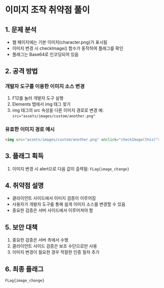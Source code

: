 # 이미지 조작 취약점 풀이

## 1. 문제 분석
- 웹 페이지에는 기본 이미지(character.png)가 표시됨
- 이미지 변경 시 checkImage() 함수가 동작하여 플래그를 확인
- 플래그는 Base64로 인코딩되어 있음

## 2. 공격 방법

### 개발자 도구를 이용한 이미지 소스 변경
1. F12를 눌러 개발자 도구 실행
2. Elements 탭에서 img 태그 찾기
3. img 태그의 src 속성을 다른 이미지 경로로 변경
   예: `src="assets/images/custom/another.png"`

### 유효한 이미지 경로 예시
```html
<img src="assets/images/custom/another.png" onclick="checkImage(this)">
```

## 3. 플래그 획득
1. 이미지 변경 시 alert으로 다음 값이 출력됨:
   `FLag{image_change}`

## 4. 취약점 설명
- 클라이언트 사이드에서 이미지 검증이 이루어짐
- 사용자가 개발자 도구를 통해 쉽게 이미지 소스를 변경할 수 있음
- 중요한 검증은 서버 사이드에서 이루어져야 함

## 5. 보안 대책
1. 중요한 검증은 서버 측에서 수행
2. 클라이언트 사이드 검증은 보조 수단으로만 사용
3. 이미지 변경이 필요한 경우 적절한 인증 절차 추가

## 6. 최종 플래그
```
FLag{image_change}
```